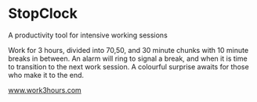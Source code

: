 StopClock
=========

A productivity tool for intensive working sessions

Work for 3 hours, divided into 70,50, and 30 minute chunks with 10 minute breaks in between. An alarm will ring to signal a break, and when it is time to transition to the next work session. A colourful surprise awaits for those who make it to the end.

www.work3hours.com
